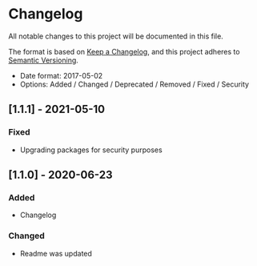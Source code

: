 # Changelog
All notable changes to this project will be documented in this file.

The format is based on [Keep a Changelog](https://keepachangelog.com/en/1.0.0/),
and this project adheres to [Semantic Versioning](https://semver.org/spec/v2.0.0.html).

- Date format: 2017-05-02
- Options: Added / Changed / Deprecated / Removed / Fixed / Security

## [1.1.1] - 2021-05-10
### Fixed
- Upgrading packages for security purposes

## [1.1.0] - 2020-06-23
### Added
- Changelog

### Changed
- Readme was updated
